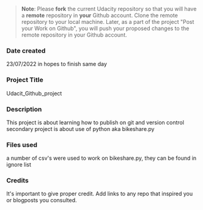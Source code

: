 >**Note**: Please **fork** the current Udacity repository so that you will have a **remote** repository in **your** Github account. Clone the remote repository to your local machine. Later, as a part of the project "Post your Work on Github", you will push your proposed changes to the remote repository in your Github account.

### Date created
23/07/2022 in hopes to finish same day

### Project Title
Udacit_Github_project

### Description
This project is about learning how to publish on git and version control
secondary project is about use of python aka bikeshare.py


### Files used
a number of csv's were used to work on bikeshare.py, they can be found in ignore list

### Credits
It's important to give proper credit. Add links to any repo that inspired you or blogposts you consulted.

